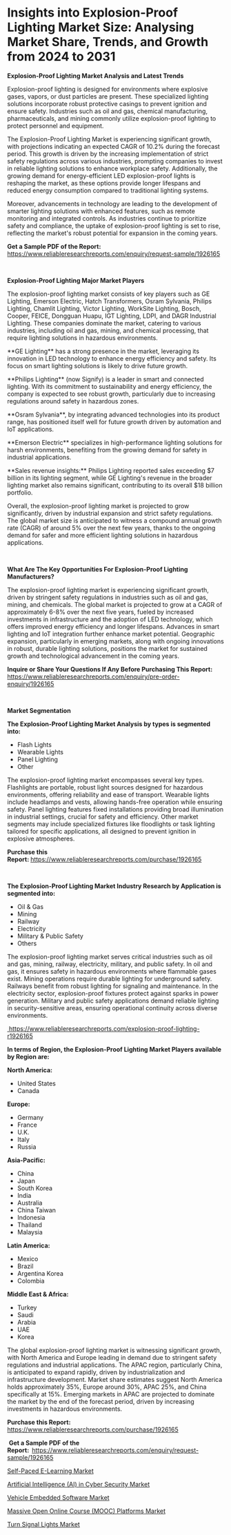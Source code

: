 <p><h1>Insights into Explosion-Proof Lighting Market Size: Analysing Market Share, Trends, and Growth from 2024 to 2031</h1></p><p><strong>Explosion-Proof Lighting Market Analysis and Latest Trends</strong></p>
<p><p>Explosion-proof lighting is designed for environments where explosive gases, vapors, or dust particles are present. These specialized lighting solutions incorporate robust protective casings to prevent ignition and ensure safety. Industries such as oil and gas, chemical manufacturing, pharmaceuticals, and mining commonly utilize explosion-proof lighting to protect personnel and equipment.</p><p>The Explosion-Proof Lighting Market is experiencing significant growth, with projections indicating an expected CAGR of 10.2% during the forecast period. This growth is driven by the increasing implementation of strict safety regulations across various industries, prompting companies to invest in reliable lighting solutions to enhance workplace safety. Additionally, the growing demand for energy-efficient LED explosion-proof lights is reshaping the market, as these options provide longer lifespans and reduced energy consumption compared to traditional lighting systems.</p><p>Moreover, advancements in technology are leading to the development of smarter lighting solutions with enhanced features, such as remote monitoring and integrated controls. As industries continue to prioritize safety and compliance, the uptake of explosion-proof lighting is set to rise, reflecting the market's robust potential for expansion in the coming years.</p></p>
<p><strong>Get a Sample PDF of the Report:&nbsp;</strong> <a href="https://www.reliableresearchreports.com/enquiry/request-sample/1926165?utm_campaign=1563&utm_medium=2&utm_source=Github&utm_content=ia&utm_term=25102024&utm_id=explosion-proof-lighting">https://www.reliableresearchreports.com/enquiry/request-sample/1926165</a></p>
<p>&nbsp;</p>
<p><strong>Explosion-Proof Lighting Major Market Players</strong></p>
<p><p>The explosion-proof lighting market consists of key players such as GE Lighting, Emerson Electric, Hatch Transformers, Osram Sylvania, Philips Lighting, Chamlit Lighting, Victor Lighting, WorkSite Lighting, Bosch, Cooper, FEICE, Dongguan Huapu, IGT Lighting, LDPI, and DAGR Industrial Lighting. These companies dominate the market, catering to various industries, including oil and gas, mining, and chemical processing, that require lighting solutions in hazardous environments.</p><p>**GE Lighting** has a strong presence in the market, leveraging its innovation in LED technology to enhance energy efficiency and safety. Its focus on smart lighting solutions is likely to drive future growth. </p><p>**Philips Lighting** (now Signify) is a leader in smart and connected lighting. With its commitment to sustainability and energy efficiency, the company is expected to see robust growth, particularly due to increasing regulations around safety in hazardous zones.</p><p>**Osram Sylvania**, by integrating advanced technologies into its product range, has positioned itself well for future growth driven by automation and IoT applications.</p><p>**Emerson Electric** specializes in high-performance lighting solutions for harsh environments, benefiting from the growing demand for safety in industrial applications.</p><p>**Sales revenue insights:** Philips Lighting reported sales exceeding $7 billion in its lighting segment, while GE Lighting's revenue in the broader lighting market also remains significant, contributing to its overall $18 billion portfolio.</p><p>Overall, the explosion-proof lighting market is projected to grow significantly, driven by industrial expansion and strict safety regulations. The global market size is anticipated to witness a compound annual growth rate (CAGR) of around 5% over the next few years, thanks to the ongoing demand for safer and more efficient lighting solutions in hazardous applications.</p></p>
<p>&nbsp;</p>
<p><strong>What Are The Key Opportunities For Explosion-Proof Lighting Manufacturers?</strong></p>
<p><p>The explosion-proof lighting market is experiencing significant growth, driven by stringent safety regulations in industries such as oil and gas, mining, and chemicals. The global market is projected to grow at a CAGR of approximately 6-8% over the next five years, fueled by increased investments in infrastructure and the adoption of LED technology, which offers improved energy efficiency and longer lifespans. Advances in smart lighting and IoT integration further enhance market potential. Geographic expansion, particularly in emerging markets, along with ongoing innovations in robust, durable lighting solutions, positions the market for sustained growth and technological advancement in the coming years.</p></p>
<p><strong>Inquire or Share Your Questions If Any Before Purchasing This Report:</strong> <a href="https://www.reliableresearchreports.com/enquiry/pre-order-enquiry/1926165?utm_campaign=1563&utm_medium=2&utm_source=Github&utm_content=ia&utm_term=25102024&utm_id=explosion-proof-lighting">https://www.reliableresearchreports.com/enquiry/pre-order-enquiry/1926165</a></p>
<p>&nbsp;</p>
<p><strong>Market Segmentation</strong></p>
<p><strong>The Explosion-Proof Lighting Market Analysis by types is segmented into:</strong></p>
<p><ul><li>Flash Lights</li><li>Wearable Lights</li><li>Panel Lighting</li><li>Other</li></ul></p>
<p><p>The explosion-proof lighting market encompasses several key types. Flashlights are portable, robust light sources designed for hazardous environments, offering reliability and ease of transport. Wearable lights include headlamps and vests, allowing hands-free operation while ensuring safety. Panel lighting features fixed installations providing broad illumination in industrial settings, crucial for safety and efficiency. Other market segments may include specialized fixtures like floodlights or task lighting tailored for specific applications, all designed to prevent ignition in explosive atmospheres.</p></p>
<p><strong>Purchase this Report:&nbsp;</strong><a href="https://www.reliableresearchreports.com/purchase/1926165?utm_campaign=1563&utm_medium=2&utm_source=Github&utm_content=ia&utm_term=25102024&utm_id=explosion-proof-lighting">https://www.reliableresearchreports.com/purchase/1926165</a></p>
<p>&nbsp;</p>
<p><strong>The Explosion-Proof Lighting Market Industry Research by Application is segmented into:</strong></p>
<p><ul><li>Oil & Gas</li><li>Mining</li><li>Railway</li><li>Electricity</li><li>Military & Public Safety</li><li>Others</li></ul></p>
<p><p>The explosion-proof lighting market serves critical industries such as oil and gas, mining, railway, electricity, military, and public safety. In oil and gas, it ensures safety in hazardous environments where flammable gases exist. Mining operations require durable lighting for underground safety. Railways benefit from robust lighting for signaling and maintenance. In the electricity sector, explosion-proof fixtures protect against sparks in power generation. Military and public safety applications demand reliable lighting in security-sensitive areas, ensuring operational continuity across diverse environments.</p></p>
<p><a href="https://www.reliableresearchreports.com/explosion-proof-lighting-r1926165?utm_campaign=1563&utm_medium=2&utm_source=Github&utm_content=ia&utm_term=25102024&utm_id=explosion-proof-lighting">&nbsp;https://www.reliableresearchreports.com/explosion-proof-lighting-r1926165</a></p>
<p><strong>In terms of Region, the Explosion-Proof Lighting Market Players available by Region are:</strong></p>
<p>
    <p> <strong> North America: </strong>
        <ul>
            <li>United States</li>
            <li>Canada</li>
        </ul>
        </p> 
    <p> <strong> Europe: </strong>
        <ul>
            <li>Germany</li>
            <li>France</li>
            <li>U.K.</li>
            <li>Italy</li>
            <li>Russia</li>
        </ul>
        </p> 
    <p> <strong> Asia-Pacific: </strong>
        <ul>
            <li>China</li>
            <li>Japan</li>
            <li>South Korea</li>
            <li>India</li>
            <li>Australia</li>
            <li>China Taiwan</li>
            <li>Indonesia</li>
            <li>Thailand</li>
            <li>Malaysia</li>
        </ul>
        </p> 
    <p> <strong> Latin America: </strong>
        <ul>
            <li>Mexico</li>
            <li>Brazil</li>
            <li>Argentina Korea</li>
            <li>Colombia</li>
        </ul>
        </p> 
    <p> <strong> Middle East & Africa: </strong>
        <ul>
            <li>Turkey</li>
            <li>Saudi</li>
            <li>Arabia</li>
            <li>UAE</li>
            <li>Korea</li>
        </ul>
    </p>
    </p>
<p><p>The global explosion-proof lighting market is witnessing significant growth, with North America and Europe leading in demand due to stringent safety regulations and industrial applications. The APAC region, particularly China, is anticipated to expand rapidly, driven by industrialization and infrastructure development. Market share estimates suggest North America holds approximately 35%, Europe around 30%, APAC 25%, and China specifically at 15%. Emerging markets in APAC are projected to dominate the market by the end of the forecast period, driven by increasing investments in hazardous environments.</p></p>
<p><strong>Purchase this Report: </strong><a href="https://www.reliableresearchreports.com/purchase/1926165?utm_campaign=1563&utm_medium=2&utm_source=Github&utm_content=ia&utm_term=25102024&utm_id=explosion-proof-lighting">https://www.reliableresearchreports.com/purchase/1926165</a></p>
<p>&nbsp;<strong>Get a Sample PDF of the Report:&nbsp;&nbsp;</strong><a href="https://www.reliableresearchreports.com/enquiry/request-sample/1926165?utm_campaign=1563&utm_medium=2&utm_source=Github&utm_content=ia&utm_term=25102024&utm_id=explosion-proof-lighting">https://www.reliableresearchreports.com/enquiry/request-sample/1926165</a></p>
<p><strong></strong></p>
<p><p><a href="https://www.linkedin.com/pulse/self-paced-e-learning-market-ecosystem-competitive-landscape-vknae?utm_campaign=1563&utm_medium=2&utm_source=Github&utm_content=ia&utm_term=25102024&utm_id=explosion-proof-lighting">Self-Paced E-Learning Market</a></p><p><a href="https://www.linkedin.com/pulse/market-insights-global-artificial-intelligence-ai-cyber-krhxe?utm_campaign=1563&utm_medium=2&utm_source=Github&utm_content=ia&utm_term=25102024&utm_id=explosion-proof-lighting">Artificial Intelligence (AI) in Cyber Security Market</a></p><p><a href="https://www.linkedin.com/pulse/digital-transformation-vehicle-embedded-software-industry-hsice?utm_campaign=1563&utm_medium=2&utm_source=Github&utm_content=ia&utm_term=25102024&utm_id=explosion-proof-lighting">Vehicle Embedded Software Market</a></p><p><a href="https://www.linkedin.com/pulse/insights-massive-open-online-course-mooc-platforms-market-neaee?utm_campaign=1563&utm_medium=2&utm_source=Github&utm_content=ia&utm_term=25102024&utm_id=explosion-proof-lighting">Massive Open Online Course (MOOC) Platforms Market</a></p><p><a href="https://github.com/petbigbeepjn/Market-Research-Report-List-1/blob/main/turn-signal-lights-market.md?utm_campaign=1563&utm_medium=2&utm_source=Github&utm_content=ia&utm_term=25102024&utm_id=explosion-proof-lighting">Turn Signal Lights Market</a></p></p>